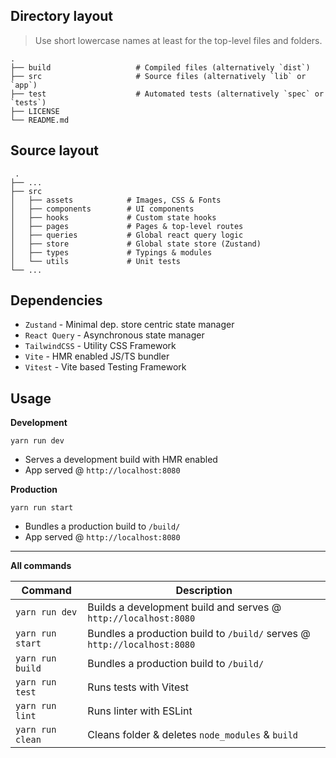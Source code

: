## Directory layout

> Use short lowercase names at least for the top-level files and folders.

    .
    ├── build                   # Compiled files (alternatively `dist`)
    ├── src                     # Source files (alternatively `lib` or `app`)
    ├── test                    # Automated tests (alternatively `spec` or `tests`)
    ├── LICENSE
    └── README.md

## Source layout

     .
    ├── ...
    ├── src
    │   ├── assets            # Images, CSS & Fonts
    │   ├── components        # UI components
    │   ├── hooks             # Custom state hooks
    │   ├── pages             # Pages & top-level routes
    │   ├── queries           # Global react query logic
    │   ├── store             # Global state store (Zustand)
    │   ├── types             # Typings & modules
    │   └── utils             # Unit tests
    └── ...

## Dependencies

- `Zustand` - Minimal dep. store centric state manager
- `React Query` - Asynchronous state manager
- `TailwindCSS` - Utility CSS Framework
- `Vite` - HMR enabled JS/TS bundler
- `Vitest` - Vite based Testing Framework

## Usage

**Development**

`yarn run dev`

- Serves a development build with HMR enabled
- App served @ `http://localhost:8080`

**Production**

`yarn run start`

- Bundles a production build to `/build/`
- App served @ `http://localhost:8080`

---

**All commands**

| Command          | Description                                                              |
| ---------------- | ------------------------------------------------------------------------ |
| `yarn run dev`   | Builds a development build and serves @ `http://localhost:8080`          |
| `yarn run start` | Bundles a production build to `/build/` serves @ `http://localhost:8080` |
| `yarn run build` | Bundles a production build to `/build/`                                  |
| `yarn run test`  | Runs tests with Vitest                                                   |
| `yarn run lint`  | Runs linter with ESLint                                                  |
| `yarn run clean` | Cleans folder & deletes `node_modules` & `build`                         |
